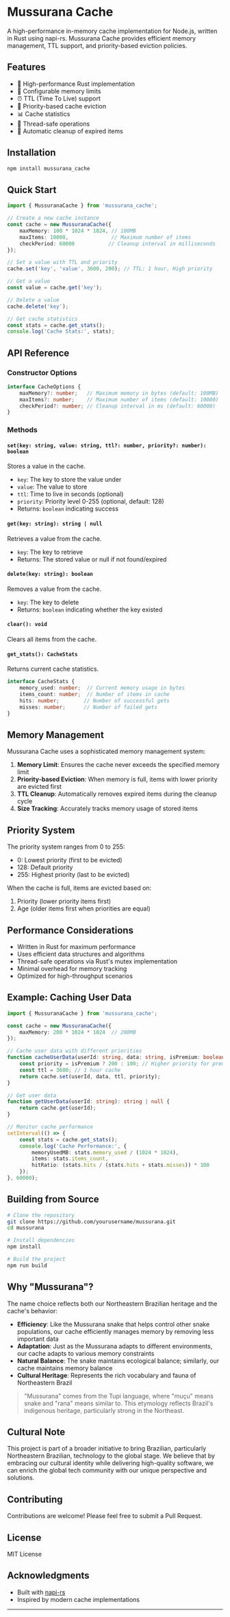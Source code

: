 # Mussurana Cache

A high-performance in-memory cache implementation for Node.js, written in Rust using napi-rs. Mussurana Cache provides efficient memory management, TTL support, and priority-based eviction policies.

## Features

- 🚀 High-performance Rust implementation
- 💾 Configurable memory limits
- ⏰ TTL (Time To Live) support
- 🎯 Priority-based cache eviction
- 📊 Cache statistics
- 🧵 Thread-safe operations
- 🔄 Automatic cleanup of expired items

## Installation

```bash
npm install mussurana_cache
```

## Quick Start

```typescript
import { MussuranaCache } from 'mussurana_cache';

// Create a new cache instance
const cache = new MussuranaCache({
    maxMemory: 100 * 1024 * 1024, // 100MB
    maxItems: 10000,              // Maximum number of items
    checkPeriod: 60000           // Cleanup interval in milliseconds
});

// Set a value with TTL and priority
cache.set('key', 'value', 3600, 200); // TTL: 1 hour, High priority

// Get a value
const value = cache.get('key');

// Delete a value
cache.delete('key');

// Get cache statistics
const stats = cache.get_stats();
console.log('Cache Stats:', stats);
```

## API Reference

### Constructor Options

```typescript
interface CacheOptions {
    maxMemory?: number;   // Maximum memory in bytes (default: 100MB)
    maxItems?: number;    // Maximum number of items (default: 10000)
    checkPeriod?: number; // Cleanup interval in ms (default: 60000)
}
```

### Methods

#### `set(key: string, value: string, ttl?: number, priority?: number): boolean`

Stores a value in the cache.

- `key`: The key to store the value under
- `value`: The value to store
- `ttl`: Time to live in seconds (optional)
- `priority`: Priority level 0-255 (optional, default: 128)
- Returns: `boolean` indicating success

#### `get(key: string): string | null`

Retrieves a value from the cache.

- `key`: The key to retrieve
- Returns: The stored value or null if not found/expired

#### `delete(key: string): boolean`

Removes a value from the cache.

- `key`: The key to delete
- Returns: `boolean` indicating whether the key existed

#### `clear(): void`

Clears all items from the cache.

#### `get_stats(): CacheStats`

Returns current cache statistics.

```typescript
interface CacheStats {
    memory_used: number;  // Current memory usage in bytes
    items_count: number;  // Number of items in cache
    hits: number;        // Number of successful gets
    misses: number;      // Number of failed gets
}
```

## Memory Management

Mussurana Cache uses a sophisticated memory management system:

1. **Memory Limit**: Ensures the cache never exceeds the specified memory limit
2. **Priority-based Eviction**: When memory is full, items with lower priority are evicted first
3. **TTL Cleanup**: Automatically removes expired items during the cleanup cycle
4. **Size Tracking**: Accurately tracks memory usage of stored items

## Priority System

The priority system ranges from 0 to 255:
- 0: Lowest priority (first to be evicted)
- 128: Default priority
- 255: Highest priority (last to be evicted)

When the cache is full, items are evicted based on:
1. Priority (lower priority items first)
2. Age (older items first when priorities are equal)

## Performance Considerations

- Written in Rust for maximum performance
- Uses efficient data structures and algorithms
- Thread-safe operations via Rust's mutex implementation
- Minimal overhead for memory tracking
- Optimized for high-throughput scenarios

## Example: Caching User Data

```typescript
import { MussuranaCache } from 'mussurana_cache';

const cache = new MussuranaCache({
    maxMemory: 200 * 1024 * 1024  // 200MB
});

// Cache user data with different priorities
function cacheUserData(userId: string, data: string, isPremium: boolean) {
    const priority = isPremium ? 200 : 100; // Higher priority for premium users
    const ttl = 3600; // 1 hour cache
    return cache.set(userId, data, ttl, priority);
}

// Get user data
function getUserData(userId: string): string | null {
    return cache.get(userId);
}

// Monitor cache performance
setInterval(() => {
    const stats = cache.get_stats();
    console.log('Cache Performance:', {
        memoryUsedMB: stats.memory_used / (1024 * 1024),
        items: stats.items_count,
        hitRatio: (stats.hits / (stats.hits + stats.misses)) * 100
    });
}, 60000);
```

## Building from Source

```bash
# Clone the repository
git clone https://github.com/yourusername/mussurana.git
cd mussurana

# Install dependencies
npm install

# Build the project
npm run build
```

## Why "Mussurana"?

The name choice reflects both our Northeastern Brazilian heritage and the cache's behavior:

- **Efficiency**: Like the Mussurana snake that helps control other snake populations, our cache efficiently manages memory by removing less important data
- **Adaptation**: Just as the Mussurana adapts to different environments, our cache adapts to various memory constraints
- **Natural Balance**: The snake maintains ecological balance; similarly, our cache maintains memory balance
- **Cultural Heritage**: Represents the rich vocabulary and fauna of Northeastern Brazil

> "Mussurana" comes from the Tupi language, where "muçu" means snake and "rana" means similar to. This etymology reflects Brazil's indigenous heritage, particularly strong in the Northeast.


## Cultural Note

This project is part of a broader initiative to bring Brazilian, particularly Northeastern Brazilian, technology to the global stage. We believe that by embracing our cultural identity while delivering high-quality software, we can enrich the global tech community with our unique perspective and solutions.

## Contributing

Contributions are welcome! Please feel free to submit a Pull Request.

## License

MIT License

## Acknowledgments

- Built with [napi-rs](https://napi.rs/)
- Inspired by modern cache implementations

---
